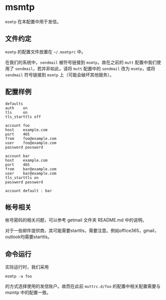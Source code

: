 # msmtp

`msmtp` 在本配置中用于发信。

## 文件约定

`msmtp` 的配置文件放置在 `~/.msmtprc` 中。

在我们的系统中，`sendmail` 被符号链接到 `msmtp`，故在之前的 `mutt` 配置中我们使用了 `sendmail`，若并非如此，请将 `mutt` 配置中的 `sendmail` 改为 `msmtp`，或将 `sendmail` 符号链接到 `msmtp` 上（可能会破坏其他服务）。

## 配置样例

```
defaults
auth    on
tls     on
tls_starttls off

account foo
host    example.com
port    465
from    foo@example.com
user    foo@example.com
password password

account bar
host    example.com
port    465
from    bar@example.com
user    bar@example.com
tls_starttls on
password password

account default : bar
```

## 帐号相关

帐号密码的相关问题，可以参考 getmail 文件夹 README.md 中的说明。

对于一些邮件提供商，其可能需要starttls，需要注意。例如office365，gmail，outlook均需要starttls。

## 命令运行

实际运行时，我们采用

```
msmtp -a foo
```

的方式选择使用的发信账户。故而在此前 `muttrc.d/foo` 的配置中相关配置需要与 msmtp 中的配置一致。
